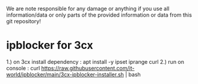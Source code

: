 We are note responsible for any damage or anything if you use all information/data or only parts of the provided information or data from  this git repository!

# ipblocker for 3cx
1.) on 3cx install dependency : apt install -y ipset iprange curl
2.) run on console : curl https://raw.githubusercontent.com/it-world/ipblocker/main/3cx-ipblocker-installer.sh | bash 

